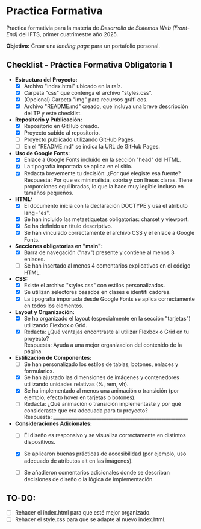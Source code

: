 # Practica Formativa
Practica formativia para la materia de *Desarrollo de Sistemas Web (Front-End)* del IFTS, primer cuatrimestre año 2025.  

**Objetivo:** Crear una *landing page* para un portafolio personal.

## Checklist - Práctica Formativa Obligatoria 1
* **Estructura del Proyecto:**
  * [x] Archivo "index.html" ubicado en la raíz.
  * [x] Carpeta "css" que contenga el archivo "styles.css".
  * [x] (Opcional) Carpeta "img" para recursos gráfi cos.
  * [x] Archivo "README.md" creado, que incluya una breve descripción del TP y este checklist.
* **Repositorio y Publicación:**
  * [x] Repositorio en GitHub creado.
  * [x] Proyecto subido al repositorio.
  * [ ] Proyecto publicado utilizando GitHub Pages.
  * [ ] En el "README.md" se indica la URL de GitHub Pages.
* **Uso de Google Fonts:**
  * [x] Enlace a Google Fonts incluido en la sección "head" del HTML.
  * [x] La tipografía importada se aplica en el sitio.
  * [x] Redacta brevemente tu decisión: ¿Por qué elegiste esa fuente?  
Respuesta: Por que es minimalista, sobria y con líneas claras. Tiene proporciones equilibradas, lo que la hace muy legible incluso en tamaños pequeños.  
* **HTML:** 
  * [x] El documento inicia con la declaración DOCTYPE y usa el atributo lang="es".
  * [x] Se han incluido las metaetiquetas obligatorias: charset y viewport.
  * [x] Se ha definido un título descriptivo.
  * [x] Se han vinculado correctamente el archivo CSS y el enlace a Google Fonts.  
* **Secciones obligatorias en "main":**
  * [x] Barra de navegación ("nav") presente y contiene al menos 3 enlaces.
  * [ ] Se han insertado al menos 4 comentarios explicativos en el código HTML.
* **CSS:**
  * [x] Existe el archivo "styles.css" con estilos personalizados.
  * [x] Se utilizan selectores basados en clases e identifi cadores.
  * [x] La tipografía importada desde Google Fonts se aplica correctamente en todos los elementos.  
* **Layout y Organización:**
  * [x] Se ha organizado el layout (especialmente en la sección "tarjetas") utilizando Flexbox o Grid.
  * [x] Redacta: ¿Qué ventajas encontraste al utilizar Flexbox o Grid en tu proyecto?  
Respuesta: Ayuda a una mejor organizacion del contenido de la página.  
* **Estilización de Componentes:**
  * [ ] Se han personalizado los estilos de tablas, botones, enlaces y formularios.
  * [x] Se han ajustado las dimensiones de imágenes y contenedores utilizando unidades relativas (%, rem, vh).
  * [x] Se ha implementado al menos una animación o transición (por ejemplo, efecto hover en tarjetas o botones).
  * [ ] Redacta: ¿Qué animación o transición implementaste y por qué consideraste que era adecuada para tu proyecto?  
Respuesta: ________________________________________________________  
* **Consideraciones Adicionales:**
  * [ ] El diseño es responsivo y se visualiza correctamente en distintos dispositivos.
  * [x] Se aplicaron buenas prácticas de accesibilidad (por ejemplo, uso adecuado de atributos alt en las imágenes).
  * [ ] Se añadieron comentarios adicionales donde se describan decisiones de diseño o la lógica de implementación.



## TO-DO:  
* [ ] Rehacer el index.html para que esté mejor organizado.
* [ ] Rehacer el style.css para que se adapte al nuevo index.html.
